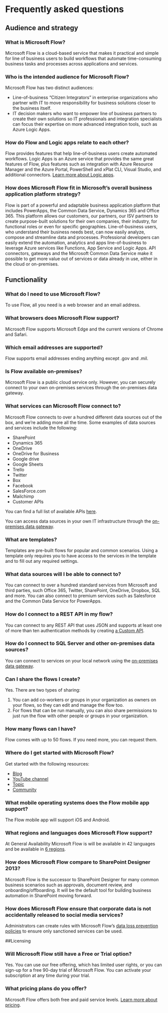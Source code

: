 <properties
	pageTitle="Frequently asked questions | Microsoft Flow"
	description="Answers to several common questions about Microsoft Flow"
	services=""
	suite="flow"
	documentationCenter="na"
	authors="stepsic-microsoft-com"
	manager="erikre"
	editor=""
	tags=""/>

<tags
   ms.service="flow"
   ms.devlang="na"
   ms.topic="article"
   ms.tgt_pltfrm="na"
   ms.workload="na"
   ms.date="03/15/2017"
   ms.author="stepsic"/>

# Frequently asked questions

## Audience and strategy

### What is Microsoft Flow?
Microsoft Flow is a cloud-based service that makes it practical and simple for line of business users to build workflows that automate time-consuming business tasks and processes across applications and services.

### Who is the intended audience for Microsoft Flow?
Microsoft Flow has two distinct audiences: 
- Line-of-business “Citizen Integrators” in enterprise organizations who partner with IT to move responsibility for business solutions closer to the business itself.
- IT decision makers who want to empower line of business partners to create their own solutions so IT professionals and integration specialists can focus their expertise on more advanced integration tools, such as Azure Logic Apps.

### How do Flow and Logic apps relate to each other?
Flow provides features that help line-of-business users create automated workflows. Logic Apps is an Azure service that provides the same great features of Flow, plus features such as integration with Azure Resource Manager and the Azure Portal, PowerShell and xPlat CLI, Visual Studio, and additional connectors. [Learn more about Logic apps](https://azure.microsoft.com/services/app-service/logic/).

### How does Microsoft Flow fit in Microsoft’s overall business application platform strategy?
Flow is part of a powerful and adaptable business application platform that includes PowerApps, the Common Data Service, Dynamics 365 and Office 365. This platform allows our customers, our partners, our ISV partners to create purpose-built solutions for their own companies, their industry, for functional roles or even for specific geographies. Line-of-business users, who understand their business needs best, can now easily analyze, compose and streamline data and processes. Professional developers can easily extend the automation, analytics and apps line-of-business to leverage Azure services like Functions, App Service and Logic Apps. API connectors, gateways and the Microsoft Common Data Service make it possible to get more value out of services or data already in use, either in the cloud or on-premises.

## Functionality

### What do I need to use Microsoft Flow?
To use Flow, all you need is a web browser and an email address. 


### What browsers does Microsoft Flow support?
Microsoft Flow supports Microsoft Edge and the current versions of Chrome and Safari.

### Which email addresses are supported?
Flow supports email addresses ending anything except .gov and .mil.  

### Is Flow available on-premises?
Microsoft Flow is a public cloud service only. However, you can securely connect to your own on-premises services through the on-premises data gateway.

### What services can Microsoft Flow connect to? 
Microsoft Flow connects to over a hundred different data sources out of the box, and we’re adding more all the time. Some examples of data sources and services include the following: 
- SharePoint
- Dynamics 365
- OneDrive 
- OneDrive for Business 
- Google drive
- Google Sheets
- Trello
- Twitter
- Box
- Facebook
- SalesForce.com
- Mailchimp
- Customer APIs

You can find a full list of available APIs [here](https://flow.microsoft.com/services/).

You can access data sources in your own IT infrastructure through the [on-premises data gateway](gateway-manage.md).

### What are templates?
Templates are pre-built flows for popular and common scenarios. Using a template only requires you to have access to the services in the template and to fill out any required settings.

### What data sources will I be able to connect to?
You can connect to over a hundred standard services from Microsoft and third parties, such Office 365, Twitter, SharePoint, OneDrive, Dropbox, SQL and more. You can also connect to premium services such as Salesforce and the Common Data Service for PowerApps.

### How do I connect to a REST API in my flow?
You can connect to any REST API that uses JSON and supports at least one of more than ten authentication methods by creating [a Custom API](get-started-flow-dev.md).

### How do I connect to SQL Server and other on-premises data sources?
You can connect to services on your local network using the [on-premises data gateway](gateway-manage.md). 

### Can I share the flows I create?
Yes. There are two types of sharing:
1. You can add co-workers or groups in your organization as owners on your flows, so they can edit and manage the flow too.
1. For flows that can be run manually, you can also share permissions to just run the flow with other people or groups in your organization.

### How many flows can I have?
Flow comes with up to 50 flows. If you need more, you can request them.

### Where do I get started with Microsoft Flow?
Get started with the following resources:

- [Blog](https://flow.microsoft.com)
- [YouTube channel](https://youtube.com/playlist?list=PL8nfc9haGeb55I9wL9QnWyHp3ctU2_ThF)
- [Topic](getting-started.md)
- [Community](http://powerusers.microsoft.com)

### What mobile operating systems does the Flow mobile app support?
The Flow mobile app will support iOS and Android.

### What regions and languages does Microsoft Flow support?
At General Availability Microsoft Flow is will be available in 42 languages and be available in [6 regions](regions-overview.md).

### How does Microsoft Flow compare to SharePoint Designer 2013? 
Microsoft Flow is the successor to SharePoint Designer for many common business scenarios such as approvals, document review, and onboarding/offboarding. It will be the default tool for building business automation in SharePoint moving forward.

### How does Microsoft Flow ensure that corporate data is not accidentally released to social media services? 
Administrators can create rules with Microsoft Flow’s [data loss prevention policies](prevent-data-loss.md) to ensure only sanctioned services can be used. 

##Licensing

### Will Microsoft Flow still have a Free or Trial option?
Yes. You can use our free offering, which has limited user rights, or you can sign-up for a free 90-day trial of Microsoft Flow. You can activate your subscription at any time during your trial.

### What pricing plans do you offer?
Microsoft Flow offers both free and paid service levels. [Learn more about pricing](billing-questions.md).
